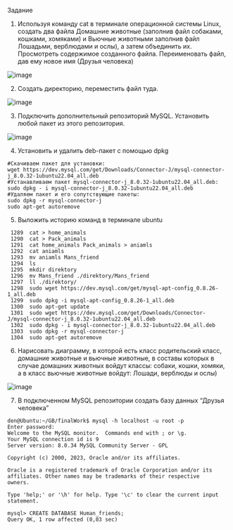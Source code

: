 Задание
1. Используя команду cat в терминале операционной системы Linux, создать
два файла Домашние животные (заполнив файл собаками, кошками,
хомяками) и Вьючные животными заполнив файл Лошадьми, верблюдами и
ослы), а затем объединить их. Просмотреть содержимое созданного файла.
Переименовать файл, дав ему новое имя (Друзья человека)

![image](https://github.com/Maickl-Denis/FinalWork_GB/assets/81251154/f8026325-cfbf-4f10-a3e5-335ed5c6d5ba)

2. Создать директорию, переместить файл туда.

![image](https://github.com/Maickl-Denis/FinalWork_GB/assets/81251154/29e1a202-2fe8-40de-b350-5e9594e0e8ce)

3. Подключить дополнительный репозиторий MySQL. Установить любой пакет
из этого репозитория.

![image](https://github.com/Maickl-Denis/FinalWork_GB/assets/81251154/0362a130-1e52-47d9-9b5d-03311918ba07)


4. Установить и удалить deb-пакет с помощью dpkg

```shell
#Скачиваем пакет для установки:
wget https://dev.mysql.com/get/Downloads/Connector-J/mysql-connector-j_8.0.32-1ubuntu22.04_all.deb
#Устанавливаем пакет mysql-connector-j_8.0.32-1ubuntu22.04_all.deb:
sudo dpkg - i mysql-connector-j_8.0.32-1ubuntu22.04_all.deb
#Удаляем пакет и его сопутствующие пакеты:
sudo dpkg -r mysql-connector-j
sudo apt-get autoremove
```

5. Выложить историю команд в терминале ubuntu

```shell
 1289  cat > home_animals
 1290  cat > Pack_animals
 1291  cat home_animals Pack_animals > aniamls
 1292  cat aniamls
 1293  mv aniamls Mans_friend
 1294  ls
 1295  mkdir direktory
 1296  mv Mans_friend ./direktory/Mans_friend
 1297  ll ./direktory/
 1298  sudo wget https://dev.mysql.com/get/mysql-apt-config_0.8.26-1_all.deb
 1299  sudo dpkg -i mysql-apt-config_0.8.26-1_all.deb
 1300  sudo apt-get update
 1301  sudo wget https://dev.mysql.com/get/Downloads/Connector-J/mysql-connector-j_8.0.32-1ubuntu22.04_all.deb
 1302  sudo dpkg - i mysql-connector-j_8.0.32-1ubuntu22.04_all.deb
 1303  sudo dpkg -r mysql-connector-j
 1304  sudo apt-get autoremove
```

6. Нарисовать диаграмму, в которой есть класс родительский класс, домашние
животные и вьючные животные, в составы которых в случае домашних
животных войдут классы: собаки, кошки, хомяки, а в класс вьючные животные
войдут: Лошади, верблюды и ослы)

![image](https://github.com/Maickl-Denis/FinalWork_GB/assets/81251154/26c23dba-da4e-4c1b-86bb-46c163d78be0)


7. В подключенном MySQL репозитории создать базу данных “Друзья
человека”

```shell
den@Ubuntu:~/GB/finalWork$ mysql -h localhost -u root -p
Enter password:
Welcome to the MySQL monitor.  Commands end with ; or \g.
Your MySQL connection id is 9
Server version: 8.0.34 MySQL Community Server - GPL

Copyright (c) 2000, 2023, Oracle and/or its affiliates.

Oracle is a registered trademark of Oracle Corporation and/or its
affiliates. Other names may be trademarks of their respective
owners.

Type 'help;' or '\h' for help. Type '\c' to clear the current input statement.

mysql> CREATE DATABASE Human_friends;
Query OK, 1 row affected (0,03 sec)
```
